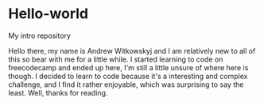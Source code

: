 # Hello-world
My intro repository

Hello there, my name is Andrew Witkowskyj and I am relatively new to all of this so bear with me for a little while. I started learning to code on freecodecamp and ended up here, I'm still a little unsure of where here is though. I decided to learn to code because it's a interesting and complex challenge, and I find it rather enjoyable, which was surprising to say the least. Well, thanks for reading.
